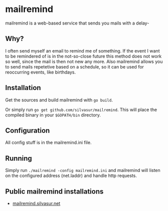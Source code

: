 # mailremind

mailremind is a web-based service that sends you mails with a delay-

## Why?

I often send myself an email to remind me of something. If the event I want to be remindered of is in the not-so-close future this method does not work so well, since the mail is then not new any more. Also mailremind allows you to send mails repetetive based on a schedule, so it can be used for reoccurring events, like birthdays.

## Installation

Get the sources and build mailremind with `go build`.

Or simply run `go get github.com/silvasur/mailremind`. This will place the compiled binary in your `$GOPATH/bin` directory.

## Configuration

All config stuff is in the mailremind.ini file.

## Running

Simply run `./mailremind -config mailremind.ini` and mailremind will listen on the configured address (net.laddr) and handle http requests.

## Public mailremind installations

* [mailremind.silvasur.net](http://mailremind.silvasur.net)
